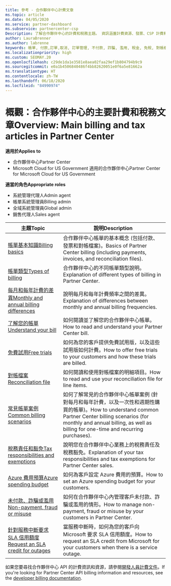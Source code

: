 ```yaml
---
title: 參考 - 合作夥伴中心計費文章
ms.topic: article
ms.date: 04/05/2020
ms.service: partner-dashboard
ms.subservice: partnercenter-csp
Description: 了解合作夥伴中心的計費和稅務主題。 資訊涵蓋計費資源、發票、CSP 計費和稅務。
author: LauraBrenner
ms.author: labrenne
keywords: 帳單, 付款,訂單,取消, 訂單管理, 不付款, 詐騙, 濫用, 稅金, 免稅, 對帳檔案, 對帳檔案
ms.localizationpriority: high
ms.custom: SEOMAY.20
ms.openlocfilehash: c29de1da1e3581e8aea02faa29ef1b804794b9c9
ms.sourcegitcommit: e0a1b4506840486f4bb82620051e0f6a5e81662a
ms.translationtype: HT
ms.contentlocale: zh-TW
ms.lasthandoff: 06/18/2020
ms.locfileid: "84990974"
---
```

# <a name="overview-main-billing-and-tax-articles-in-partner-center"></a><span data-ttu-id="13040-105">概觀：合作夥伴中心的主要計費和稅務文章</span><span class="sxs-lookup"><span data-stu-id="13040-105">Overview: Main billing and tax articles in Partner Center</span></span>

<span data-ttu-id="13040-106">**適用於**</span><span class="sxs-lookup"><span data-stu-id="13040-106">**Applies to**</span></span>

- <span data-ttu-id="13040-107">合作夥伴中心</span><span class="sxs-lookup"><span data-stu-id="13040-107">Partner Center</span></span>
- <span data-ttu-id="13040-108">Microsoft Cloud for US Government 適用的合作夥伴中心</span><span class="sxs-lookup"><span data-stu-id="13040-108">Partner Center for Microsoft Cloud for US Government</span></span>

<span data-ttu-id="13040-109">**適當的角色**</span><span class="sxs-lookup"><span data-stu-id="13040-109">**Appropriate roles**</span></span>

- <span data-ttu-id="13040-110">系統管理代理人</span><span class="sxs-lookup"><span data-stu-id="13040-110">Admin agent</span></span>
- <span data-ttu-id="13040-111">帳單系統管理員</span><span class="sxs-lookup"><span data-stu-id="13040-111">Billing admin</span></span>
- <span data-ttu-id="13040-112">全域系統管理員</span><span class="sxs-lookup"><span data-stu-id="13040-112">Global admin</span></span>
- <span data-ttu-id="13040-113">銷售代理人</span><span class="sxs-lookup"><span data-stu-id="13040-113">Sales agent</span></span>

| <span data-ttu-id="13040-114">主題</span><span class="sxs-lookup"><span data-stu-id="13040-114">Topic</span></span> | <span data-ttu-id="13040-115">說明</span><span class="sxs-lookup"><span data-stu-id="13040-115">Description</span></span> |
| ----- | ----------- |
| [<span data-ttu-id="13040-116">帳單基本知識</span><span class="sxs-lookup"><span data-stu-id="13040-116">Billing basics</span></span>](billing-basics.md) | <span data-ttu-id="13040-117">合作夥伴中心帳單的基本概念 (包括付款、發票和對帳檔案)。</span><span class="sxs-lookup"><span data-stu-id="13040-117">Basics of Partner Center billing (including payments, invoices, and reconciliation files).</span></span> |
| [<span data-ttu-id="13040-118">帳單類型</span><span class="sxs-lookup"><span data-stu-id="13040-118">Types of billing</span></span>](billing-different-types.md) | <span data-ttu-id="13040-119">合作夥伴中心的不同帳單類型說明。</span><span class="sxs-lookup"><span data-stu-id="13040-119">Explanation of different types of billing in Partner Center.</span></span> |
| [<span data-ttu-id="13040-120">每月和每年計費的差異</span><span class="sxs-lookup"><span data-stu-id="13040-120">Monthly and annual billing differences</span></span>](billing-annual-monthly.md) | <span data-ttu-id="13040-121">說明每月和每年計費頻率之間的差異。</span><span class="sxs-lookup"><span data-stu-id="13040-121">Explanation of differences between monthly and annual billing frequencies.</span></span> |
| [<span data-ttu-id="13040-122">了解您的帳單</span><span class="sxs-lookup"><span data-stu-id="13040-122">Understand your bill</span></span>](read-your-bill.md) | <span data-ttu-id="13040-123">如何閱讀並了解您的合作夥伴中心帳單。</span><span class="sxs-lookup"><span data-stu-id="13040-123">How to read and understand your Partner Center bill.</span></span> |
| [<span data-ttu-id="13040-124">免費試用</span><span class="sxs-lookup"><span data-stu-id="13040-124">Free trials</span></span>](offer-your-customers-trials-of-microsoft-products.md) | <span data-ttu-id="13040-125">如何為您的客戶提供免費試用版，以及這些試用版如何計費。</span><span class="sxs-lookup"><span data-stu-id="13040-125">How to offer free trials to your customers and how these trials are billed.</span></span> |
| [<span data-ttu-id="13040-126">對帳檔案</span><span class="sxs-lookup"><span data-stu-id="13040-126">Reconciliation file</span></span>](use-the-reconciliation-files.md) | <span data-ttu-id="13040-127">如何閱讀和使用對帳檔案的明細項目。</span><span class="sxs-lookup"><span data-stu-id="13040-127">How to read and use your reconciliation file for line items.</span></span> |
| [<span data-ttu-id="13040-128">常見帳單案例</span><span class="sxs-lookup"><span data-stu-id="13040-128">Common billing scenarios</span></span>](common-billing-scenarios.md) | <span data-ttu-id="13040-129">如何了解常見的合作夥伴中心帳單案例 (針對每月和每年計費，以及一次性和週期性購買的帳單)。</span><span class="sxs-lookup"><span data-stu-id="13040-129">How to understand common Partner Center billing scenarios (for monthly and annual billing, as well as billing for one-time and recurring purchases).</span></span> |
| [<span data-ttu-id="13040-130">稅務責任和豁免</span><span class="sxs-lookup"><span data-stu-id="13040-130">Tax responsibilities and exemptions</span></span>](tax-and-tax-exemptions.md) | <span data-ttu-id="13040-131">說明您在合作夥伴中心業務上的稅務責任及稅務豁免。</span><span class="sxs-lookup"><span data-stu-id="13040-131">Explanation of your tax responsibilities and tax exemptions for Partner Center sales.</span></span> |
| [<span data-ttu-id="13040-132">Azure 費用預算</span><span class="sxs-lookup"><span data-stu-id="13040-132">Azure spending budget</span></span>](set-an-azure-spending-budget-for-your-customers.md) | <span data-ttu-id="13040-133">如何為客戶設定 Azure 費用的預算。</span><span class="sxs-lookup"><span data-stu-id="13040-133">How to set an Azure spending budget for your customers.</span></span> |
| [<span data-ttu-id="13040-134">未付款、詐騙或濫用</span><span class="sxs-lookup"><span data-stu-id="13040-134">Non-payment, fraud or misuse</span></span>](non-payment--fraud--or-misuse.md) | <span data-ttu-id="13040-135">如何在合作夥伴中心內管理客戶未付款、詐騙或濫用的情形。</span><span class="sxs-lookup"><span data-stu-id="13040-135">How to manage non-payment, fraud or misuse by your customers in Partner Center.</span></span> |
| [<span data-ttu-id="13040-136">針對服務中斷要求 SLA 信用額度</span><span class="sxs-lookup"><span data-stu-id="13040-136">Request an SLA credit for outages</span></span>](request-credit.md) | <span data-ttu-id="13040-137">當服務中斷時，如何為您的客戶向 Microsoft 要求 SLA 信用額度。</span><span class="sxs-lookup"><span data-stu-id="13040-137">How to request an SLA credit from Microsoft for your customers when there is a service outage.</span></span> |

<span data-ttu-id="13040-138">如果您要尋找合作夥伴中心 API 的計費資訊和資源，請參閱[開發人員計費文件](https://docs.microsoft.com/partner-center/develop/manage-billing)。</span><span class="sxs-lookup"><span data-stu-id="13040-138">If you're looking for Partner Center API billing information and resources, see the [developer billing documentation](https://docs.microsoft.com/partner-center/develop/manage-billing).</span></span>
